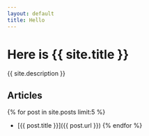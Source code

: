 ```yaml
---
layout: default
title: Hello
---
```


# Here is {{ site.title }}

{{ site.description }}

## Articles

{% for post in site.posts limit:5 %}
- [{{ post.title }}]({{ post.url }})
{% endfor %}